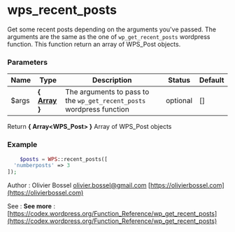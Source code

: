 # wps_recent_posts

Get some recent posts depending on the arguments you've passed.
The arguments are the same as the one of `wp_get_recent_posts` wordpress function.
This function return an array of WPS_Post objects.


### Parameters
Name  |  Type  |  Description  |  Status  |  Default
------------  |  ------------  |  ------------  |  ------------  |  ------------
$args  |  **{ [Array](http://php.net/manual/en/language.types.array.php) }**  |  The arguments to pass to the `wp_get_recent_posts` wordpress function  |  optional  |  []

Return **{ Array<WPS_Post> }** Array of WPS_Post objects

### Example
```php
	$posts = WPS::recent_posts([
  'numberposts' => 3
]);
```
Author : Olivier Bossel [olivier.bossel@gmail.com](mailto:olivier.bossel@gmail.com) [https://olivierbossel.com](https://olivierbossel.com)

See : **See more** : [https://codex.wordpress.org/Function_Reference/wp_get_recent_posts](https://codex.wordpress.org/Function_Reference/wp_get_recent_posts)